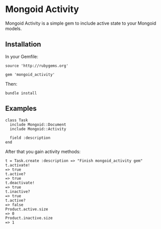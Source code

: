 Mongoid Activity
============

Mongoid Activity is a simple gem to include active state to your Mongoid models.

Installation
--------

In your Gemfile:

    source 'http://rubygems.org'
    
    gem 'mongoid_activity'
  
Then:
  
    bundle install

Examples
--------

    class Task
      include Mongoid::Document
      include Mongoid::Activity
      
      field :description
    end

After that you gain activity methods:
    
    t = Task.create :description => "Finish mongoid_activity gem"
    t.activate!
    => true
    t.active?
    => true
    t.deactivate!
    => true
    t.inactive?
    => true
    t.active?
    => false
    Product.active.size
    => 0
    Product.inactive.size
    => 1